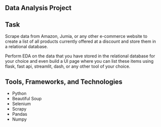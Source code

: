 ## Data Analysis Project

## Task 

Scrape data from Amazon, Jumia, or any other e-commerce website to create a list of all products currently offered at a discount and store them in a relational database.

Perform EDA on the data  that you have stored in the relational database for your choice and even build a UI page where you can list these items using flask, fast api, streamlit, dash, or any other tool of your choice.

## Tools, Frameworks, and Technologies 

 - Python 
 - Beautiful Soup 
 - Selenium 
 - Scrapy 
 - Pandas 
 - Numpy 





